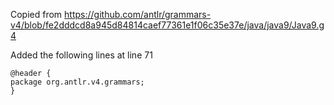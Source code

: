 Copied from https://github.com/antlr/grammars-v4/blob/fe2dddcd8a945d84814caef77361e1f06c35e37e/java/java9/Java9.g4

Added the following lines at line 71
```
@header {
package org.antlr.v4.grammars;
}
```
